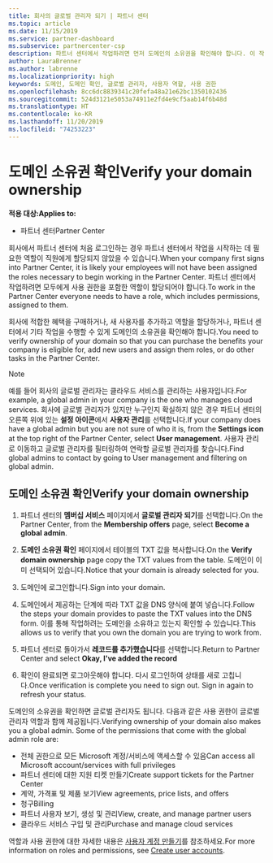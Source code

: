 ```yaml
---
title: 회사의 글로벌 관리자 되기 | 파트너 센터
ms.topic: article
ms.date: 11/15/2019
ms.service: partner-dashboard
ms.subservice: partnercenter-csp
description: 파트너 센터에서 작업하려면 먼저 도메인의 소유권을 확인해야 합니다. 이 작업을 수행하는 방법과 사용자를 추가할 수 있는 글로벌 관리자가 되는 방법에 대해 알아봅니다.
author: LauraBrenner
ms.author: labrenne
ms.localizationpriority: high
keywords: 도메인, 도메인 확인, 글로벌 관리자, 사용자 역할, 사용 권한
ms.openlocfilehash: 8cc6dc8839341c20fefa48a21e62bc1350102436
ms.sourcegitcommit: 524d3121e5053a74911e2fd4e9cf5aab14f6b48d
ms.translationtype: HT
ms.contentlocale: ko-KR
ms.lasthandoff: 11/20/2019
ms.locfileid: "74253223"
---
```

# <a name="verify-your-domain-ownership"></a><span data-ttu-id="264f4-105">도메인 소유권 확인</span><span class="sxs-lookup"><span data-stu-id="264f4-105">Verify your domain ownership</span></span>

<span data-ttu-id="264f4-106">**적용 대상:**</span><span class="sxs-lookup"><span data-stu-id="264f4-106">**Applies to:**</span></span>

- <span data-ttu-id="264f4-107">파트너 센터</span><span class="sxs-lookup"><span data-stu-id="264f4-107">Partner Center</span></span>

<span data-ttu-id="264f4-108">회사에서 파트너 센터에 처음 로그인하는 경우 파트너 센터에서 작업을 시작하는 데 필요한 역할이 직원에게 할당되지 않았을 수 있습니다.</span><span class="sxs-lookup"><span data-stu-id="264f4-108">When your company first signs into Partner Center, it is likely your employees will not have been assigned the roles necessary to begin working in the Partner Center.</span></span> <span data-ttu-id="264f4-109">파트너 센터에서 작업하려면 모두에게 사용 권한을 포함한 역할이 할당되어야 합니다.</span><span class="sxs-lookup"><span data-stu-id="264f4-109">To work in the Partner Center everyone needs to have a role, which includes permissions, assigned to them.</span></span>  

<span data-ttu-id="264f4-110">회사에 적합한 혜택을 구매하거나, 새 사용자를 추가하고 역할을 할당하거나, 파트너 센터에서 기타 작업을 수행할 수 있게 도메인의 소유권을 확인해야 합니다.</span><span class="sxs-lookup"><span data-stu-id="264f4-110">You need to verify ownership of your domain so that you can purchase the benefits your company is eligible for, add new users and assign them roles, or do other tasks in the Partner Center.</span></span> 

>[!Note]
><span data-ttu-id="264f4-111">예를 들어 회사의 글로벌 관리자는 클라우드 서비스를 관리하는 사용자입니다.</span><span class="sxs-lookup"><span data-stu-id="264f4-111">For example, a global admin in your company is the one who manages cloud services.</span></span> <span data-ttu-id="264f4-112">회사에 글로벌 관리자가 있지만 누구인지 확실하지 않은 경우 파트너 센터의 오른쪽 위에 있는 **설정 아이콘**에서 **사용자 관리**를 선택합니다.</span><span class="sxs-lookup"><span data-stu-id="264f4-112">If your company does have a global admin but you are not sure of who it is, from the **Settings icon** at the top right of the Partner Center, select **User management**.</span></span> <span data-ttu-id="264f4-113">사용자 관리로 이동하고 글로벌 관리자를 필터링하여 연락할 글로벌 관리자를 찾습니다.</span><span class="sxs-lookup"><span data-stu-id="264f4-113">Find global admins to contact by going to User management and filtering on global admin.</span></span>

## <a name="verify-your-domain-ownership"></a><span data-ttu-id="264f4-114">도메인 소유권 확인</span><span class="sxs-lookup"><span data-stu-id="264f4-114">Verify your domain ownership</span></span>

1. <span data-ttu-id="264f4-115">파트너 센터의 **멤버십 서비스** 페이지에서 **글로벌 관리자 되기**를 선택합니다.</span><span class="sxs-lookup"><span data-stu-id="264f4-115">On the Partner Center, from the **Membership offers** page, select **Become a global admin**.</span></span> 

2. <span data-ttu-id="264f4-116">**도메인 소유권 확인** 페이지에서 테이블의 TXT 값을 복사합니다.</span><span class="sxs-lookup"><span data-stu-id="264f4-116">On the **Verify domain ownership** page copy the TXT values from the table.</span></span> <span data-ttu-id="264f4-117">도메인이 이미 선택되어 있습니다.</span><span class="sxs-lookup"><span data-stu-id="264f4-117">Notice that your domain is already selected for you.</span></span>

3. <span data-ttu-id="264f4-118">도메인에 로그인합니다.</span><span class="sxs-lookup"><span data-stu-id="264f4-118">Sign into your domain.</span></span> 

4. <span data-ttu-id="264f4-119">도메인에서 제공하는 단계에 따라 TXT 값을 DNS 양식에 붙여 넣습니다.</span><span class="sxs-lookup"><span data-stu-id="264f4-119">Follow the steps your domain provides to paste the TXT values into the DNS form.</span></span>  <span data-ttu-id="264f4-120">이를 통해 작업하려는 도메인을 소유하고 있는지 확인할 수 있습니다.</span><span class="sxs-lookup"><span data-stu-id="264f4-120">This allows us to verify that you own the domain you are trying to work from.</span></span>

5. <span data-ttu-id="264f4-121">파트너 센터로 돌아가서 **레코드를 추가했습니다**를 선택합니다.</span><span class="sxs-lookup"><span data-stu-id="264f4-121">Return to Partner Center and select **Okay, I've added the record**</span></span>

6. <span data-ttu-id="264f4-122">확인이 완료되면 로그아웃해야 합니다. 다시 로그인하여 상태를 새로 고칩니다.</span><span class="sxs-lookup"><span data-stu-id="264f4-122">Once verification is complete you need to sign out. Sign in again to refresh your status.</span></span> 

<span data-ttu-id="264f4-123">도메인의 소유권을 확인하면 글로벌 관리자도 됩니다. 다음과 같은 사용 권한이 글로벌 관리자 역할과 함께 제공됩니다.</span><span class="sxs-lookup"><span data-stu-id="264f4-123">Verifying ownership of your domain also makes you a global admin. Some of the permissions that come with the global admin role are:</span></span>

- <span data-ttu-id="264f4-124">전체 권한으로 모든 Microsoft 계정/서비스에 액세스할 수 있음</span><span class="sxs-lookup"><span data-stu-id="264f4-124">Can access all Microsoft account/services with full privileges</span></span> 
- <span data-ttu-id="264f4-125">파트너 센터에 대한 지원 티켓 만들기</span><span class="sxs-lookup"><span data-stu-id="264f4-125">Create support tickets for the Partner Center</span></span>
- <span data-ttu-id="264f4-126">계약, 가격표 및 제품 보기</span><span class="sxs-lookup"><span data-stu-id="264f4-126">View agreements, price lists, and offers</span></span>
- <span data-ttu-id="264f4-127">청구</span><span class="sxs-lookup"><span data-stu-id="264f4-127">Billing</span></span>
- <span data-ttu-id="264f4-128">파트너 사용자 보기, 생성 및 관리</span><span class="sxs-lookup"><span data-stu-id="264f4-128">View, create, and manage partner users</span></span>
- <span data-ttu-id="264f4-129">클라우드 서비스 구입 및 관리</span><span class="sxs-lookup"><span data-stu-id="264f4-129">Purchase and manage cloud services</span></span>

<span data-ttu-id="264f4-130">역할과 사용 권한에 대한 자세한 내용은 [사용자 계정 만들기](create-user-accounts-and-set-permissions.md)를 참조하세요.</span><span class="sxs-lookup"><span data-stu-id="264f4-130">For more information on roles and permissions, see [Create user accounts](create-user-accounts-and-set-permissions.md).</span></span> 